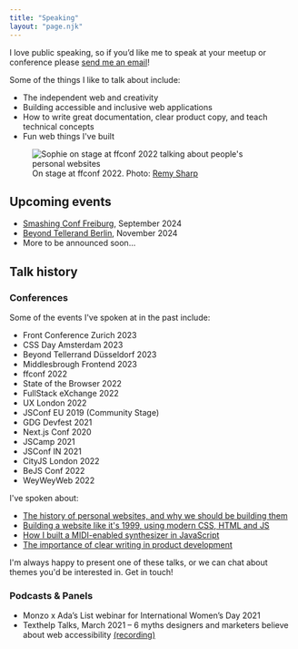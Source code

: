 ```yaml
---
title: "Speaking"
layout: "page.njk"
---
```


I love public speaking, so if you’d like me to speak at your meetup or conference please [send me an email](mailto:sophie@localghost.dev)!

Some of the things I like to talk about include:

* The independent web and creativity
* Building accessible and inclusive web applications
* How to write great documentation, clear product copy, and teach technical concepts
* Fun web things I've built
  
<figure>
<img src="/img/ffconf-2.jpg" alt="Sophie on stage at ffconf 2022 talking about people's personal websites">
<figcaption>On stage at ffconf 2022. Photo: <a href="https://twitter.com/rem/status/1591044568249606144">Remy Sharp</a></figcaption>
</figure>

## Upcoming events
* [Smashing Conf Freiburg](https://smashingconf.com/freiburg-2024/), September 2024
* [Beyond Tellerand Berlin](https://beyondtellerrand.com/events/berlin-2024), November 2024
* More to be announced soon...

## Talk history

### Conferences
Some of the events I've spoken at in the past include:
- Front Conference Zurich 2023
- CSS Day Amsterdam 2023
- Beyond Tellerrand Düsseldorf 2023
- Middlesbrough Frontend 2023
- ffconf 2022
- State of the Browser 2022
- FullStack eXchange 2022
- UX London 2022
- JSConf EU 2019 (Community Stage) 
- GDG Devfest 2021  
- Next.js Conf 2020
- JSCamp 2021
- JSConf IN 2021
- CityJS London 2022
- BeJS Conf 2022
- WeyWeyWeb 2022

I've spoken about:
- [The history of personal websites, and why we should be building them](https://www.youtube.com/watch?v=2ZUqa-lTbnU)
- [Building a website like it's 1999, using modern CSS, HTML and JS](https://www.youtube.com/watch?v=0Ks1aIchFiI&list=PL_xTCNiMz8sDYuzlyYNYKyUH4YBmuAziN&index=6)
- [How I built a MIDI-enabled synthesizer in JavaScript](https://www.youtube.com/watch?v=YkKYuQBjmtA)
- [The importance of clear writing in product development](https://vimeo.com/730047345)

I'm always happy to present one of these talks, or we can chat about themes you'd be interested in. Get in touch!

### Podcasts & Panels
- Monzo x Ada’s List webinar for International Women’s Day 2021
- Texthelp Talks, March 2021 &ndash; 6 myths designers and marketers believe about web accessibility [(recording)](https://www.texthelp.com/resources/podcasts/6-myths-designers-and-marketers-believe-about-web-accessibility/)
